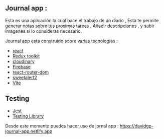 ## Journal app :
Esta es una aplicación  la  cual hace el trabajo de un diario , Esta te permite generar notas sobre tus proximas tareas , Añadir descripciones , y subir imagenes  si lo consideras necesario.

Journal app esta construido sobre varias tecnologias : 
- [react](https://es.reactjs.org/)
- [Redux toolkit](https://www.tinkercad.com/things/4p9nrvDc2yf-start-simulating/editel?lessonid=EHD2303J3YPUS5Z&projectid=OIYJ88OJ3OPN3EA&collectionid=OIYJ88OJ3OPN3EA&tenant=circuits#/lesson-viewer)
- [cloudinary](https://cloudinary.com/?&utm_campaign=1329&utm_content=instapagelogocta-selfservetest)
- [Firebase](https://firebase.google.com/?hl=es-419)
- [react-router-dom](https://reactrouter.com/en/main)
- [sweetalert2](https://sweetalert2.github.io/)
- [Vite](https://vitejs.dev/)

## Testing 
- [Jest](https://jestjs.io/es-ES/)
- [Testing Library](https://testing-library.com/)

Desde este  momento puedes hacer uso de jornal app : https://davidgp-journal-app.netlify.app